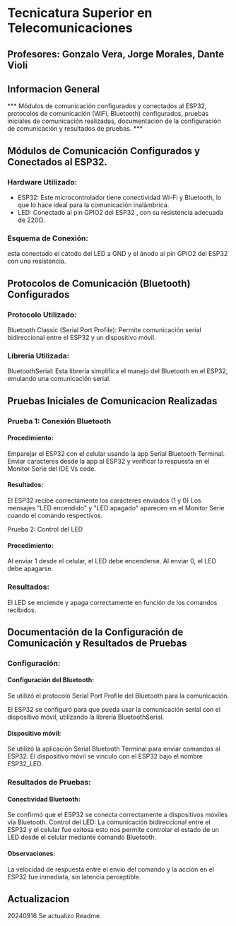 # Tecnicatura Superior en Telecomunicaciones
## Profesores: Gonzalo Vera, Jorge Morales, Dante Violi  

## Informacion General

*** Módulos de comunicación configurados y conectados al ESP32, protocolos de comunicación (WiFi, Bluetooth) configurados, pruebas iniciales de comunicación realizadas, documentación de la configuración de comunicación y resultados de pruebas. ***  

## Módulos de Comunicación Configurados y Conectados al ESP32.

### Hardware Utilizado:
- ESP32: Este microcontrolador tiene conectividad Wi-Fi y Bluetooth, lo que lo hace ideal para la comunicación inalámbrica.
- LED: Conectado al pin GPIO2 del ESP32 , con su resistencia adecuada de 220Ω.
### Esquema de Conexión:
esta conectado el cátodo del LED a GND y el ánodo al pin GPIO2 del ESP32 con una resistencia.

## Protocolos de Comunicación (Bluetooth) Configurados

### Protocolo Utilizado:
Bluetooth Classic (Serial Port Profile): Permite comunicación serial bidireccional entre el ESP32 y un dispositivo móvil.

### Librería Utilizada:
BluetoothSerial: Esta librería simplifica el manejo del Bluetooth en el ESP32, emulando una comunicación serial.

## Pruebas Iniciales de Comunicacion Realizadas
### Prueba 1: Conexión Bluetooth
#### Procedimiento:

Emparejar el ESP32 con el celular usando la app Serial Bluetooth Terminal.
Enviar caracteres desde la app al ESP32 y verificar la respuesta en el Monitor Serie del IDE Vs code.

#### Resultados:

El ESP32 recibe correctamente los caracteres enviados (1 y 0)
Los mensajes "LED encendido" y "LED apagado" aparecen en el Monitor Serie cuando el comando respectivos.

Prueba 2: Control del LED

#### Procedimiento:

Al enviar 1 desde el celular, el LED debe encenderse.
Al enviar 0, el LED debe apagarse.

### Resultados:

El LED se enciende y apaga correctamente en función de los comandos recibidos.

## Documentación de la Configuración de Comunicación y Resultados de Pruebas

### Configuración:

#### Configuración del Bluetooth:
Se utilizó el protocolo Serial Port Profile del Bluetooth para la comunicación.  

El ESP32 se configuró para que pueda usar la comunicación serial con el dispositivo móvil, utilizando la librería BluetoothSerial.  

#### Dispositivo móvil:
Se utilizó la aplicación Serial Bluetooth Terminal para enviar comandos al ESP32.
El dispositivo móvil se vinculo con el ESP32 bajo el nombre ESP32_LED.
### Resultados de Pruebas:

#### Conectividad Bluetooth: 
Se confirmó que el ESP32 se conecta correctamente a dispositivos móviles vía Bluetooth.
Control del LED: La comunicación bidireccional entre el ESP32 y el celular fue exitosa esto nos permite controlar el estado de un LED desde el celular mediante comando Bluetooth. 

#### Observaciones:
La velocidad de respuesta entre el envío del comando y la acción en el ESP32 fue inmediata, sin latencia perceptible.

## Actualizacion
20240916
Se actualizo Readme.
